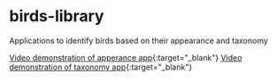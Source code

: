 # birds-library
Applications to identify birds based on their appearance and taxonomy

[Video demonstration of apperance app](https://drive.google.com/file/d/1LVOIeETbiNcEbojGKSF-IzA0kvnHAtAH/view?usp=sharing){:target="_blank"}
[Video demonstration of taxonomy app](https://drive.google.com/file/d/17d9zFKXEqT_yoR0MGu9ZYej9g_8noP54/view?usp=sharing){:target="_blank"}
